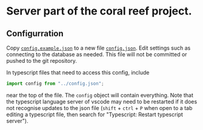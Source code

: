 # Server part of the coral reef project.

## Configurration
Copy [`config.example.json`](config.example.json) to a new file [`config.json`](config.json).
Edit settings such as connecting to the database as needed. This file will not be committed or pushed to the git repository.

In typescript files that need to access this config, include
```ts
import config from "../config.json";
```
near the top of the file. The `config` object will contain everything. Note that the typescript language server of vscode may need to be restarted if it does not recognise updates to the json file (`shift` + `ctrl` + `P` when open to a tab editing a typescript file, then search for "Typescript: Restart typescript server").
